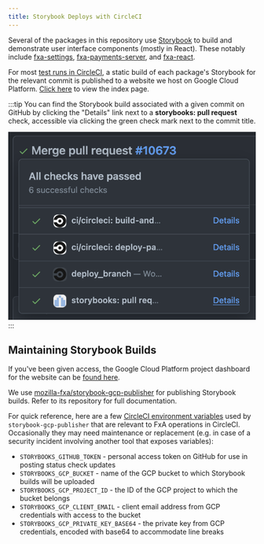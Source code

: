 ```yaml
---
title: Storybook Deploys with CircleCI
---
```


Several of the packages in this repository use [Storybook](https://storybook.js.org/) to build and demonstrate user interface components (mostly in React). These notably include [fxa-settings](#UPDATE-ME), [fxa-payments-server](#UPDATE-ME), and [fxa-react](#UPDATE-ME).

For most [test runs in CircleCI](https://github.com/mozilla/fxa/blob/main/.circleci/config.yml), a static build of each package's Storybook for the relevant commit is published to a website we host on Google Cloud Platform. [Click here](https://storage.googleapis.com/mozilla-storybooks-fxa/index.html) to view the index page.

:::tip
You can find the Storybook build associated with a given commit on GitHub by clicking the "Details" link next to a **storybooks: pull request** check, accessible via clicking the green check mark next to the commit title.

![Example showing how to preview a Storybook build](../assets/storybook-circleci.png)
:::

## Maintaining Storybook Builds

If you've been given access, the Google Cloud Platform project dashboard for the website can be [found here](https://console.cloud.google.com/home/dashboard?project=storybook-static-sites).

We use [mozilla-fxa/storybook-gcp-publisher](https://github.com/mozilla-fxa/storybook-gcp-publisher) for publishing Storybook builds. Refer to its repository for full documentation.

For quick reference, here are a few [CircleCI environment variables](https://github.com/mozilla-fxa/storybook-gcp-publisher#basic-1) used by `storybook-gcp-publisher` that are relevant to FxA operations in CircleCI. Occasionally they may need maintenance or replacement (e.g. in case of a security incident involving another tool that exposes variables):

- `STORYBOOKS_GITHUB_TOKEN` - personal access token on GitHub for use in posting status check updates
- `STORYBOOKS_GCP_BUCKET` - name of the GCP bucket to which Storybook builds will be uploaded
- `STORYBOOKS_GCP_PROJECT_ID` - the ID of the GCP project to which the bucket belongs
- `STORYBOOKS_GCP_CLIENT_EMAIL` - client email address from GCP credentials with access to the bucket
- `STORYBOOKS_GCP_PRIVATE_KEY_BASE64` - the private key from GCP credentials, encoded with base64 to accommodate line breaks
